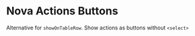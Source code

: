 # Nova Actions Buttons

Alternative for `showOnTableRow`. Show actions as buttons without `<select>`
